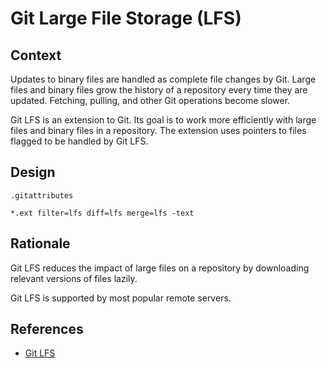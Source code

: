 # Git Large File Storage (LFS)

## Context

Updates to binary files are handled as complete file changes by Git.
Large files and binary files grow the history of a repository every time they are updated.
Fetching, pulling, and other Git operations become slower.

Git LFS is an extension to Git.
Its goal is to work more efficiently with large files and binary files in a repository.
The extension uses pointers to files flagged to be handled by Git LFS.

## Design

`.gitattributes`
```text
*.ext filter=lfs diff=lfs merge=lfs -text
```

## Rationale

Git LFS reduces the impact of large files on a repository by downloading relevant versions of files lazily.

Git LFS is supported by most popular remote servers.

## References

- [Git LFS](https://git-lfs.github.com/)
